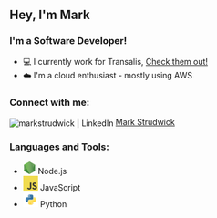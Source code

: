 ## Hey, I'm Mark

### I'm a Software Developer!
- 💻 I currently work for Transalis, [Check them out!](https://www.transalis.com/)
- ☁️ I'm a cloud enthusiast - mostly using AWS

### Connect with me:
<img align="center" alt="markstrudwick | LinkedIn" width="22px" src="https://content.linkedin.com/content/dam/me/business/en-us/amp/brand-site/v2/bg/LI-Bug.svg.original.svg" /> <a href="https://www.linkedin.com/in/mark-strudwick/">Mark Strudwick</a>

### Languages and Tools:
- <img alt="Node.js" width="22px" src="https://raw.githubusercontent.com/github/explore/80688e429a7d4ef2fca1e82350fe8e3517d3494d/topics/nodejs/nodejs.png" /> Node.js
- <img alt="JavaScript" width="26px" src="https://raw.githubusercontent.com/github/explore/80688e429a7d4ef2fca1e82350fe8e3517d3494d/topics/javascript/javascript.png" /> JavaScript
- <img alt="Python" width="26px" src="https://raw.githubusercontent.com/github/explore/80688e429a7d4ef2fca1e82350fe8e3517d3494d/topics/python/python.png" /> Python
